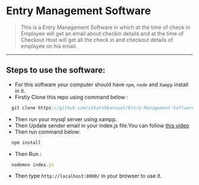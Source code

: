 # Entry Management Software
>This is a Entry Management Software in which at the time of check in Employee will get an email about checkin details and at the time of Checkout Host will get all the check in and checkout details of employee on his email.
<hr>

## Steps to use the software:
 - For this software your computer should have `npm`, `node` and `Xampp` install in it.
 - Firstly Clone this repo using command below :
 ```Javascript
   git clone https://github.com/utkarshkanswal/Entry-Management-Software.git
 ```
 - Then run your mysql server using xampp.
 - Then Update sender email in your index.js file.You can follow [this video](https://www.youtube.com/watch?v=NB71vyCj2X4)
 - Then run command below:
 ```Javascript
   npm install
 ```
 - Then Run :
 ```Javascript
   nodemon index.js
 ```
- Then type `http://localhost:8000/` in your browser to use it.

